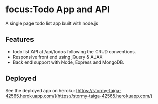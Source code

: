 # focus:Todo App and API
A single page todo list app built with node.js

## Features
- todo list API at /api/todos following the CRUD conventions.
- Responsive front end using jQuery & AJAX 
- Back end support with Node, Express and MongoDB.

## Deployed
See the deployed app on heroku: 
[https://stormy-taiga-42565.herokuapp.com/](https://stormy-taiga-42565.herokuapp.com/)
